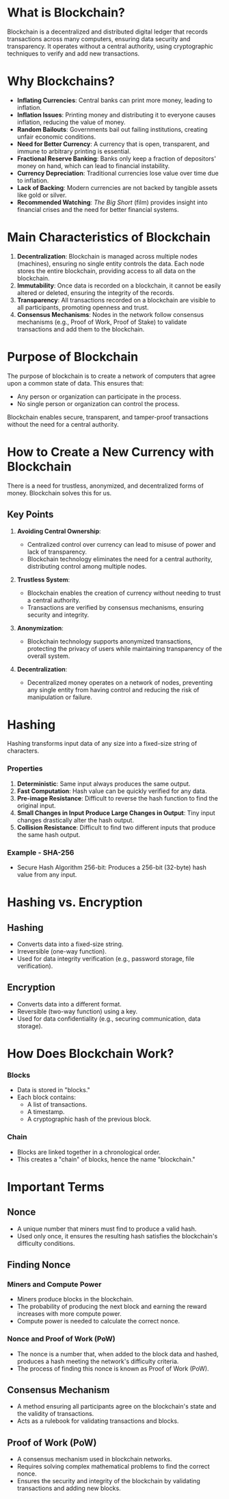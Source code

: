 # What is Blockchain?

Blockchain is a decentralized and distributed digital ledger that records transactions across many computers, ensuring data security and transparency. It operates without a central authority, using cryptographic techniques to verify and add new transactions.

# Why Blockchains?

- **Inflating Currencies**: Central banks can print more money, leading to inflation.
- **Inflation Issues**: Printing money and distributing it to everyone causes inflation, reducing the value of money.
- **Random Bailouts**: Governments bail out failing institutions, creating unfair economic conditions.
- **Need for Better Currency**: A currency that is open, transparent, and immune to arbitrary printing is essential.
- **Fractional Reserve Banking**: Banks only keep a fraction of depositors' money on hand, which can lead to financial instability.
- **Currency Depreciation**: Traditional currencies lose value over time due to inflation.
- **Lack of Backing**: Modern currencies are not backed by tangible assets like gold or silver.
- **Recommended Watching**: _The Big Short_ (film) provides insight into financial crises and the need for better financial systems.

# Main Characteristics of Blockchain

1. **Decentralization**: Blockchain is managed across multiple nodes (machines), ensuring no single entity controls the data. Each node stores the entire blockchain, providing access to all data on the blockchain.
2. **Immutability**: Once data is recorded on a blockchain, it cannot be easily altered or deleted, ensuring the integrity of the records.
3. **Transparency**: All transactions recorded on a blockchain are visible to all participants, promoting openness and trust.
4. **Consensus Mechanisms**: Nodes in the network follow consensus mechanisms (e.g., Proof of Work, Proof of Stake) to validate transactions and add them to the blockchain.

# Purpose of Blockchain

The purpose of blockchain is to create a network of computers that agree upon a common state of data. This ensures that:

- Any person or organization can participate in the process.
- No single person or organization can control the process.

Blockchain enables secure, transparent, and tamper-proof transactions without the need for a central authority.

# How to Create a New Currency with Blockchain

There is a need for trustless, anonymized, and decentralized forms of money. Blockchain solves this for us.

## Key Points

1. **Avoiding Central Ownership**:

   - Centralized control over currency can lead to misuse of power and lack of transparency.
   - Blockchain technology eliminates the need for a central authority, distributing control among multiple nodes.

2. **Trustless System**:

   - Blockchain enables the creation of currency without needing to trust a central authority.
   - Transactions are verified by consensus mechanisms, ensuring security and integrity.

3. **Anonymization**:

   - Blockchain technology supports anonymized transactions, protecting the privacy of users while maintaining transparency of the overall system.

4. **Decentralization**:
   - Decentralized money operates on a network of nodes, preventing any single entity from having control and reducing the risk of manipulation or failure.

# Hashing

Hashing transforms input data of any size into a fixed-size string of characters.

### Properties

1. **Deterministic**: Same input always produces the same output.
2. **Fast Computation**: Hash value can be quickly verified for any data.
3. **Pre-image Resistance**: Difficult to reverse the hash function to find the original input.
4. **Small Changes in Input Produce Large Changes in Output**: Tiny input changes drastically alter the hash output.
5. **Collision Resistance**: Difficult to find two different inputs that produce the same hash output.

### Example - SHA-256

- Secure Hash Algorithm 256-bit: Produces a 256-bit (32-byte) hash value from any input.

# Hashing vs. Encryption

## Hashing

- Converts data into a fixed-size string.
- Irreversible (one-way function).
- Used for data integrity verification (e.g., password storage, file verification).

## Encryption

- Converts data into a different format.
- Reversible (two-way function) using a key.
- Used for data confidentiality (e.g., securing communication, data storage).

# How Does Blockchain Work?

### Blocks

- Data is stored in "blocks."
- Each block contains:
  - A list of transactions.
  - A timestamp.
  - A cryptographic hash of the previous block.

### Chain

- Blocks are linked together in a chronological order.
- This creates a "chain" of blocks, hence the name "blockchain."


# Important Terms

## Nonce

- A unique number that miners must find to produce a valid hash.
- Used only once, it ensures the resulting hash satisfies the blockchain's difficulty conditions.

## Finding Nonce

### Miners and Compute Power

- Miners produce blocks in the blockchain.
- The probability of producing the next block and earning the reward increases with more compute power.
- Compute power is needed to calculate the correct nonce.

### Nonce and Proof of Work (PoW)

- The nonce is a number that, when added to the block data and hashed, produces a hash meeting the network's difficulty criteria.
- The process of finding this nonce is known as Proof of Work (PoW).

## Consensus Mechanism

- A method ensuring all participants agree on the blockchain's state and the validity of transactions.
- Acts as a rulebook for validating transactions and blocks.

## Proof of Work (PoW)

- A consensus mechanism used in blockchain networks.
- Requires solving complex mathematical problems to find the correct nonce.
- Ensures the security and integrity of the blockchain by validating transactions and adding new blocks.
